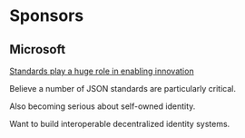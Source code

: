 # Sponsors

## Microsoft

[Standards play a huge role in enabling innovation](https://github.com/WebOfTrustInfo/rwot7/blob/master/topics-and-advance-readings/The_Role_of_Standards_in_Accelerating_Innovation.md)

Believe a number of JSON standards are particularly critical.

Also becoming serious about self-owned identity.

Want to build interoperable decentralized identity systems.
